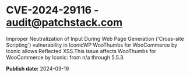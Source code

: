 # CVE-2024-29116 - audit@patchstack.com

Improper Neutralization of Input During Web Page Generation ('Cross-site Scripting') vulnerability in IconicWP WooThumbs for WooCommerce by Iconic allows Reflected XSS.This issue affects WooThumbs for WooCommerce by Iconic: from n/a through 5.5.3.



**Publish date:** 2024-03-19
